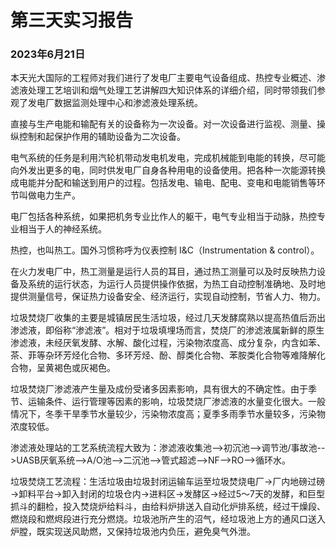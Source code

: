 # 第三天实习报告

### 2023年6月21日

本天光大国际的工程师对我们进行了发电厂主要电气设备组成、热控专业概述、渗滤液处理工艺培训和烟气处理工艺讲解四大知识体系的详细介绍，同时带领我们参观了发电厂数据监测处理中心和渗滤液处理系统。

直接与生产电能和输配有关的设备称为一次设备。对一次设备进行监视、测量、操纵控制和起保护作用的辅助设备为二次设备。

电气系统的任务是利用汽轮机带动发电机发电，完成机械能到电能的转换，尽可能向外发出更多的电，同时供发电厂自身各种用电的设备使用。把各种一次能源转换成电能并分配和输送到用户的过程。包括发电、输电、配电、变电和电能销售等环节叫做电力生产。

电厂包括各种系统，如果把机务专业比作人的躯干，电气专业相当于动脉，热控专业相当于人的神经系统。

热控，也叫热工。国外习惯称呼为仪表控制 I&C（Instrumentation & control）。

在火力发电厂中，热工测量是运行人员的耳目，通过热工测量可以及时反映热力设备及系统的运行状态，为运行人员提供操作依据，为热工自动控制准确地、及时地提供测量信号，保证热力设备安全、经济运行，实现自动控制，节省人力、物力。

垃圾焚烧厂收集的主要是城镇居民生活垃圾，经过几天发酵腐熟以提高热值后沥出渗滤液，即俗称“渗滤液”。相对于垃圾填埋场而言，焚烧厂的渗滤液属新鲜的原生渗滤液，未经厌氧发酵、水解、酸化过程，污染物浓度高、成分复杂，内含如苯、茶、菲等杂环芳烃化合物、多环芳烃、酚、醇类化合物、苯胺类化合物等难降解化合物，呈黄褐色或灰褐色。

垃圾焚烧厂渗滤液产生量及成份受诸多因素影响，具有很大的不确定性。由于季节、运输条件、运行管理等因素的影响，垃圾焚烧厂渗滤液的水量变化很大。一般情况下，冬季干旱季节水量较少，污染物浓度高；夏季多雨季节水量较多，污染物浓度较低。

渗滤液处理站的工艺系统流程大致为：渗滤液收集池-->初沉池-->调节池/事故池-->UASB厌氧系统-->A/O池-->二沉池-->管式超滤-->NF-->RO-->循环水。

垃圾焚烧工艺流程：生活垃圾由垃圾封闭运输车运至垃圾焚烧电厂→厂内地磅过磅→卸料平台→卸入封闭的垃圾仓内→进料区→发酵区→经过5～7天的发酵，和巨型抓斗的翻检，投入焚烧炉给料斗，由给料炉排送入自动化炉排系统，经过干燥段、燃烧段和燃烬段进行充分燃烧。垃圾池所产生的沼气，经垃圾池上方的通风口送入炉膛，既实现送风助燃，又保持垃圾池内负压，避免臭气外泄。